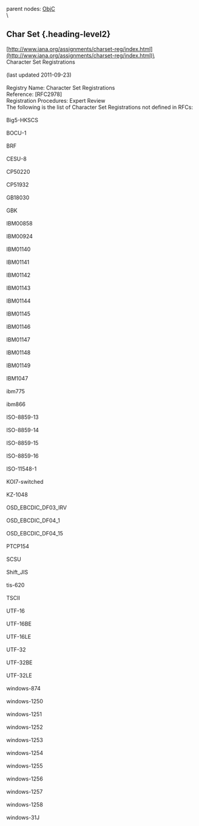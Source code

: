 parent nodes: [ObjC](ObjC.html)\
\

Char Set {.heading-level2}
--------

[http://www.iana.org/assignments/charset-reg/index.html](http://www.iana.org/assignments/charset-reg/index.html)\
 \
 Character Set Registrations\
 \
 (last updated 2011-09-23)\
 \
 Registry Name: Character Set Registrations \
 Reference: [RFC2978] \
 Registration Procedures: Expert Review \
 The following is the list of Character Set Registrations not defined in
RFCs:\
 \
 Big5-HKSCS\
 \
 BOCU-1\
 \
 BRF\
 \
 CESU-8\
 \
 CP50220\
 \
 CP51932\
 \
 GB18030\
 \
 GBK\
 \
 IBM00858\
 \
 IBM00924\
 \
 IBM01140\
 \
 IBM01141\
 \
 IBM01142\
 \
 IBM01143\
 \
 IBM01144\
 \
 IBM01145\
 \
 IBM01146\
 \
 IBM01147\
 \
 IBM01148\
 \
 IBM01149\
 \
 IBM1047\
 \
 ibm775\
 \
 ibm866\
 \
 ISO-8859-13\
 \
 ISO-8859-14\
 \
 ISO-8859-15\
 \
 ISO-8859-16\
 \
 ISO-11548-1\
 \
 KOI7-switched\
 \
 KZ-1048\
 \
 OSD\_EBCDIC\_DF03\_IRV\
 \
 OSD\_EBCDIC\_DF04\_1\
 \
 OSD\_EBCDIC\_DF04\_15\
 \
 PTCP154\
 \
 SCSU\
 \
 Shift\_JIS\
 \
 tis-620\
 \
 TSCII\
 \
 UTF-16\
 \
 UTF-16BE\
 \
 UTF-16LE\
 \
 UTF-32\
 \
 UTF-32BE\
 \
 UTF-32LE\
 \
 windows-874\
 \
 windows-1250\
 \
 windows-1251\
 \
 windows-1252\
 \
 windows-1253\
 \
 windows-1254\
 \
 windows-1255\
 \
 windows-1256\
 \
 windows-1257\
 \
 windows-1258\
 \
 windows-31J
